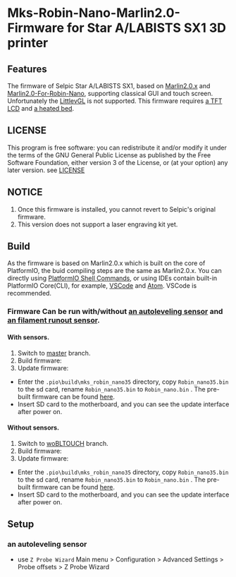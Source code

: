 # Mks-Robin-Nano-Marlin2.0-Firmware for Star A/LABISTS SX1 3D printer
## Features
The firmware of Selpic Star A/LABISTS SX1, based on [Marlin2.0.x](https://github.com/MarlinFirmware/Marlin) and [Marlin2.0-For-Robin-Nano](https://github.com/makerbase-mks/Mks-Robin-Nano-Marlin2.0-Firmware), supporting classical GUI and touch screen. Unfortunately the [LittlevGL](https://github.com/littlevgl/lvgl) is not supported. This firmware requires [a TFT LCD](https://www.amazon.com/dp/B08SGN7WDV) and [a heated bed](https://www.amazon.co.jp/dp/B08TH7SVMH).

## LICENSE
This program is free software: you can redistribute it and/or modify it under the terms of the GNU General Public License as published by the Free Software Foundation, either version 3 of the License, or (at your option) any later version. see [LICENSE](https://github.com/fooandbar/Mks-Robin-Nano-Marlin2.0-Firmware-For-Selpic-Star-A.LABISTS-SX1/blob/master/LICENSE)

## NOTICE
1. Once this firmware is installed, you cannot revert to Selpic's original firmware.
2. This version does not support a laser engraving kit yet.
## Build
As the firmware is based on Marlin2.0.x which is built on the core of PlatformIO, the buid compiling steps are the same as Marlin2.0.x. You can directly using [PlatformIO Shell Commands](https://docs.platformio.org/en/latest/core/installation.html#piocore-install-shell-commands), or using IDEs contain built-in PlatformIO Core(CLI), for example, [VSCode](https://docs.platformio.org/en/latest/integration/ide/vscode.html#ide-vscode) and [Atom](https://docs.platformio.org/en/latest/integration/ide/atom.html). VSCode is recommended.

### Firmware Can be run with/without [an autoleveling sensor](https://www.thingiverse.com/thing:4831530) and [an filament runout sensor](https://www.thingiverse.com/thing:4848446).
#### With sensors.
1. Switch to [master](https://github.com/fooandbar/Mks-Robin-Nano-Marlin2.0-Firmware-For-Selpic-Star-A.LABISTS-SX1) branch.
2. Build firmware:
3. Update firmware:
   
- Enter the `.pio\build\mks_robin_nano35` directory, copy `Robin_nano35.bin` to the sd card, rename `Robin_nano35.bin` to `Robin_nano.bin` . The pre-built firmware can be found [here](https://github.com/fooandbar/Mks-Robin-Nano-Marlin2.0-Firmware/tree/master/Firmware/wBLTOUCH).
- Insert SD card to the motherboard, and you can see the update interface after power on.   

#### Without sensors.

1. Switch to [woBLTOUCH](https://github.com/fooandbar/Mks-Robin-Nano-Marlin2.0-Firmware-For-Selpic-Star-A.LABISTS-SX1/tree/woBLTOUCH) branch.
2. Build firmware:
3. Update firmware:
   
- Enter the `.pio\build\mks_robin_nano35` directory, copy `Robin_nano35.bin` to the sd card, rename `Robin_nano35.bin` to `Robin_nano.bin` . The pre-built firmware can be found [here](https://github.com/fooandbar/Mks-Robin-Nano-Marlin2.0-Firmware-For-Selpic-Star-A.LABISTS-SX1/tree/woBLTOUCH/Firmware/woBLTOUCH).
- Insert SD card to the motherboard, and you can see the update interface after power on.   

## Setup
### an autoleveling sensor
* use `Z Probe Wizard`
    Main menu  > Configuration > Advanced Settings > Probe offsets > Z Probe Wizard

